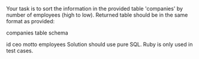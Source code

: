 Your task is to sort the information in the provided table 'companies' by number of employees (high to low). Returned table should be in the same format as provided:

companies table schema

id
ceo
motto
employees
Solution should use pure SQL. Ruby is only used in test cases.